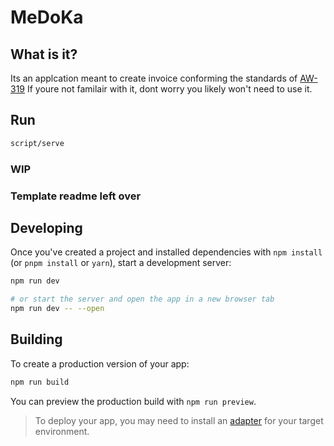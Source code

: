 # MeDoKa

## What is it?

Its an applcation meant to create invoice conforming the standards of [AW-319](https://www.vektis.nl/standaardisatie/standaarden/AW319-1.4) If youre not familair with it, dont worry you likely won't need to use it.

## Run

```bash
script/serve
```

### WIP

### Template readme left over

## Developing

Once you've created a project and installed dependencies with `npm install` (or `pnpm install` or `yarn`), start a development server:

```bash
npm run dev

# or start the server and open the app in a new browser tab
npm run dev -- --open
```

## Building

To create a production version of your app:

```bash
npm run build
```

You can preview the production build with `npm run preview`.

> To deploy your app, you may need to install an [adapter](https://kit.svelte.dev/docs/adapters) for your target environment.
